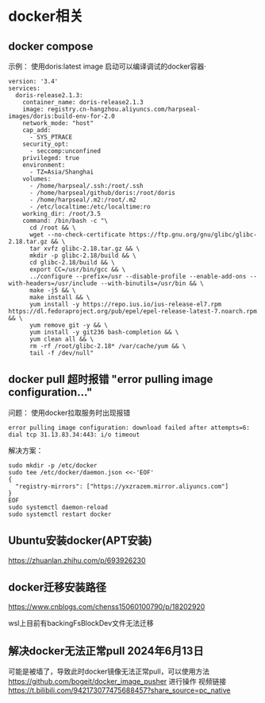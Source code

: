 # docker相关
<!-- TODO: (lcz)  需要继续完善-->
## docker compose
示例： 使用doris:latest image 启动可以编译调试的docker容器·
```
version: '3.4'
services:
  doris-release2.1.3:
    container_name: doris-release2.1.3
    image: registry.cn-hangzhou.aliyuncs.com/harpseal-images/doris:build-env-for-2.0
    network_mode: "host"
    cap_add:
      - SYS_PTRACE
    security_opt:
      - seccomp:unconfined
    privileged: true
    environment:
      - TZ=Asia/Shanghai
    volumes:
      - /home/harpseal/.ssh:/root/.ssh
      - /home/harpseal/github/doris:/root/doris
      - /home/harpseal/.m2:/root/.m2
      - /etc/localtime:/etc/localtime:ro
    working_dir: /root/3.5
    command: /bin/bash -c "\
      cd /root && \
      wget --no-check-certificate https://ftp.gnu.org/gnu/glibc/glibc-2.18.tar.gz && \
      tar xvfz glibc-2.18.tar.gz && \
      mkdir -p glibc-2.18/build && \
      cd glibc-2.18/build && \
      export CC=/usr/bin/gcc && \
      ../configure --prefix=/usr --disable-profile --enable-add-ons --with-headers=/usr/include --with-binutils=/usr/bin && \
      make -j5 && \
      make install && \
      yum install -y https://repo.ius.io/ius-release-el7.rpm https://dl.fedoraproject.org/pub/epel/epel-release-latest-7.noarch.rpm && \
      yum remove git -y && \
      yum install -y git236 bash-completion && \
      yum clean all && \
      rm -rf /root/glibc-2.18* /var/cache/yum && \
      tail -f /dev/null"
```

## docker pull 超时报错 "error pulling image configuration..."

问题： 使用docker拉取服务时出现报错
```
error pulling image configuration: download failed after attempts=6: dial tcp 31.13.83.34:443: i/o timeout
```

解决方案：
```
sudo mkdir -p /etc/docker
sudo tee /etc/docker/daemon.json <<-'EOF'
{
  "registry-mirrors": ["https://yxzrazem.mirror.aliyuncs.com"]
}
EOF
sudo systemctl daemon-reload
sudo systemctl restart docker
```


## Ubuntu安装docker(APT安装)

https://zhuanlan.zhihu.com/p/693926230

## docker迁移安装路径

https://www.cnblogs.com/chenss15060100790/p/18202920

wsl上目前有backingFsBlockDev文件无法迁移

## 解决docker无法正常pull 2024年6月13日
可能是被墙了，导致此时docker镜像无法正常pull，可以使用方法
https://github.com/bogeit/docker_image_pusher
进行操作
视频链接
https://t.bilibili.com/942173077475688457?share_source=pc_native